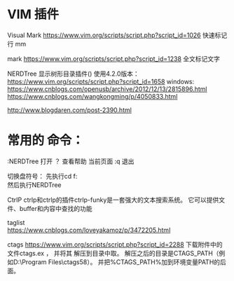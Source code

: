 # VIM 插件

Visual Mark 
https://www.vim.org/scripts/script.php?script_id=1026
快速标记行 mm


mark   https://www.vim.org/scripts/script.php?script_id=1238
全文标记文字


NERDTree 显示树形目录插件() 使用4.2.0版本：
https://www.vim.org/scripts/script.php?script_id=1658
windows: https://www.cnblogs.com/openusb/archive/2012/12/13/2815896.html
https://www.cnblogs.com/wangkongming/p/4050833.html

http://www.blogdaren.com/post-2390.html
# 常用的 命令：
:NERDTree 打开
？ 查看帮助
当前页面 :q 退出

切换盘符号：
先执行cd f:\
然后执行NERDTree


CtrIP
ctrlp和ctrlp的插件ctrlp-funky是一套强大的文本搜索系统。
它可以提供文件、buffer和内容中查找的功能

 taglist  
https://www.cnblogs.com/loveyakamoz/p/3472205.html

ctags
https://www.vim.org/scripts/script.php?script_id=2288
下载附件中的文件ctags.ex ，
并将其 解压到目录中取。
解压之后的目录是CTAGS_PATH（例如D:\Program Files\ctags58）。
并把%CTAGS_PATH%加到环境变量PATH的后面。


